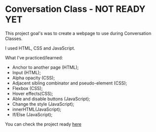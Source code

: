 # Conversation Class - NOT READY YET

This project goal's was to create a webpage to use during Conversation Classes.

I used HTML, CSS and JavaScript.

What I've practiced/learned:
- Anchor to another page (HTML);
- Input (HTML);
- Alpha opacity (CSS);
- Adjacent sibling combinator and pseudo-element (CSS);
- Flexbox (CSS);
- Hover effects(CSS);
- Able and disable buttons (JavaScript);
- Change the style (JavaScript);
- innerHTML(JavaScript);
- If/Else (JavaScript);


You can check the project ready [here](https://yasmingsdm.github.io/ConversationClass/)
